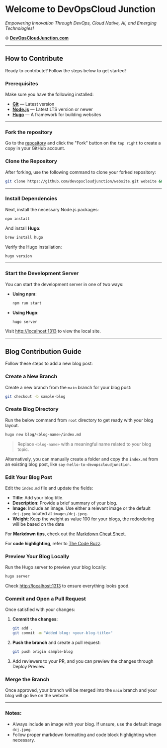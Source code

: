 
# Welcome to **DevOpsCloud Junction**  
*Empowering Innovation Through DevOps, Cloud Native, AI, and Emerging Technologies!*

🌐 **[DevOpsCloudJunction.com](https://devopscloudjunction.com/)**

---

## How to Contribute

Ready to contribute? Follow the steps below to get started!

###  Prerequisites

Make sure you have the following installed:

- **[Git](https://git-scm.com/)** — Latest version
- **[Node.js](https://nodejs.org/)** — Latest LTS version or newer
- **[Hugo](https://gohugo.io/)** — A framework for building websites

---

### Fork the repository
Go to the [repository](https://github.com/devopscloudjunction/website) and click the "Fork" button on the `top right` to create a copy in your GitHub account.

### Clone the Repository

After forking, use the following command to clone your forked repository:
```bash
git clone https://github.com/devopscloudjunction/website.git website && cd website
```

---

### Install Dependencies

Next, install the necessary Node.js packages:

```bash
npm install
```

And install **Hugo**:

```bash
brew install hugo
```

Verify the Hugo installation:

```bash
hugo version
```

---

### Start the Development Server

You can start the development server in one of two ways:

- **Using npm**:

    ```bash
    npm run start
    ```

- **Using Hugo**:

    ```bash
    hugo server
    ```

Visit [http://localhost:1313](http://localhost:1313) to view the local site.

---

## Blog Contribution Guide

Follow these steps to add a new blog post:

### Create a New Branch

Create a new branch from the `main` branch for your blog post:

```bash
git checkout -b sample-blog
```

### Create Blog Directory

Run the below command from `root` directory to get ready with your blog layout.

```bash
hugo new blog/<blog-name>/index.md
```

> Replace `<blog-name>` with a meaningful name related to your blog topic. 

Alternatively, you can manually create a folder and copy the `index.md` from an existing blog post, like `say-hello-to-devopscloudjunction`.

### Edit Your Blog Post

Edit the `index.md` file and update the fields:

- **Title**: Add your blog title.
- **Description**: Provide a brief summary of your blog.
- **Image**: Include an image. Use either a relevant image or the default `dcj.jpeg` located at `images/dcj.jpeg`.
- **Weight**: Keep the weight as value 100 for your blogs, the redordering will be based on the date

For **Markdown tips**, check out the [Markdown Cheat Sheet](https://www.markdownguide.org/cheat-sheet/).

For **code highlighting**, refer to [The Code Buzz](https://www.thecodebuzz.com/highlight-bash-shell-code-in-markdown-readme-md-wiki-files/).

### Preview Your Blog Locally

Run the Hugo server to preview your blog locally:

```bash
hugo server
```

Check [http://localhost:1313](http://localhost:1313) to ensure everything looks good.

### Commit and Open a Pull Request

Once satisfied with your changes:

1. **Commit the changes**:

    ```bash
    git add .
    git commit -m "Added blog: <your-blog-title>"
    ```

2. **Push the branch** and create a pull request:

    ```bash
    git push origin sample-blog
    ```

3. Add reviewers to your PR, and you can preview the changes through Deploy Preview.

### Merge the Branch

Once approved, your branch will be merged into the `main` branch and your blog will go live on the website.

---

### Notes:

- Always include an image with your blog. If unsure, use the default image `dcj.jpeg`.
- Follow proper markdown formatting and code block highlighting when necessary.
